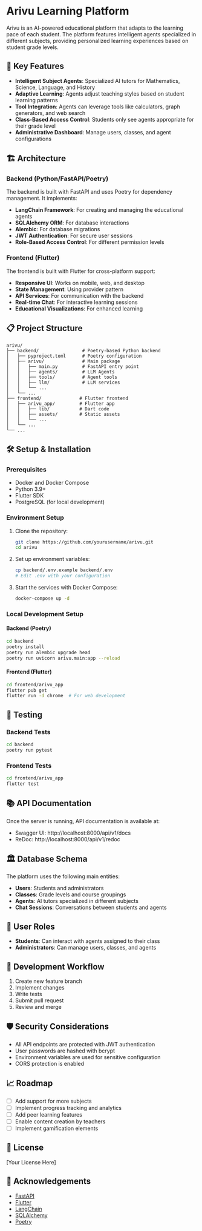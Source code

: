 # Arivu Learning Platform

Arivu is an AI-powered educational platform that adapts to the learning pace of each student. The platform features intelligent agents specialized in different subjects, providing personalized learning experiences based on student grade levels.

## 🚀 Key Features

- **Intelligent Subject Agents**: Specialized AI tutors for Mathematics, Science, Language, and History
- **Adaptive Learning**: Agents adjust teaching styles based on student learning patterns
- **Tool Integration**: Agents can leverage tools like calculators, graph generators, and web search
- **Class-Based Access Control**: Students only see agents appropriate for their grade level
- **Administrative Dashboard**: Manage users, classes, and agent configurations

## 🏗️ Architecture

### Backend (Python/FastAPI/Poetry)

The backend is built with FastAPI and uses Poetry for dependency management. It implements:

- **LangChain Framework**: For creating and managing the educational agents
- **SQLAlchemy ORM**: For database interactions
- **Alembic**: For database migrations
- **JWT Authentication**: For secure user sessions
- **Role-Based Access Control**: For different permission levels

### Frontend (Flutter)

The frontend is built with Flutter for cross-platform support:

- **Responsive UI**: Works on mobile, web, and desktop
- **State Management**: Using provider pattern
- **API Services**: For communication with the backend
- **Real-time Chat**: For interactive learning sessions
- **Educational Visualizations**: For enhanced learning

## 📋 Project Structure

```
arivu/
├── backend/                # Poetry-based Python backend
│   ├── pyproject.toml      # Poetry configuration
│   ├── arivu/              # Main package
│   │   ├── main.py         # FastAPI entry point
│   │   ├── agents/         # LLM Agents
│   │   ├── tools/          # Agent tools
│   │   ├── llm/            # LLM services
│   │   └── ...
│   └── ...
├── frontend/              # Flutter frontend
│   ├── arivu_app/         # Flutter app
│   │   ├── lib/           # Dart code
│   │   ├── assets/        # Static assets
│   │   └── ...
│   └── ...
└── ...
```

## 🛠️ Setup & Installation

### Prerequisites

- Docker and Docker Compose
- Python 3.9+
- Flutter SDK
- PostgreSQL (for local development)

### Environment Setup

1. Clone the repository:

   ```bash
   git clone https://github.com/yourusername/arivu.git
   cd arivu
   ```

2. Set up environment variables:

   ```bash
   cp backend/.env.example backend/.env
   # Edit .env with your configuration
   ```

3. Start the services with Docker Compose:
   ```bash
   docker-compose up -d
   ```

### Local Development Setup

#### Backend (Poetry)

```bash
cd backend
poetry install
poetry run alembic upgrade head
poetry run uvicorn arivu.main:app --reload
```

#### Frontend (Flutter)

```bash
cd frontend/arivu_app
flutter pub get
flutter run -d chrome  # For web development
```

## 🧪 Testing

### Backend Tests

```bash
cd backend
poetry run pytest
```

### Frontend Tests

```bash
cd frontend/arivu_app
flutter test
```

## 📚 API Documentation

Once the server is running, API documentation is available at:

- Swagger UI: http://localhost:8000/api/v1/docs
- ReDoc: http://localhost:8000/api/v1/redoc

## 🏛️ Database Schema

The platform uses the following main entities:

- **Users**: Students and administrators
- **Classes**: Grade levels and course groupings
- **Agents**: AI tutors specialized in different subjects
- **Chat Sessions**: Conversations between students and agents

## 👥 User Roles

- **Students**: Can interact with agents assigned to their class
- **Administrators**: Can manage users, classes, and agents

## 🔄 Development Workflow

1. Create new feature branch
2. Implement changes
3. Write tests
4. Submit pull request
5. Review and merge

## 🛡️ Security Considerations

- All API endpoints are protected with JWT authentication
- User passwords are hashed with bcrypt
- Environment variables are used for sensitive configuration
- CORS protection is enabled

## 📈 Roadmap

- [ ] Add support for more subjects
- [ ] Implement progress tracking and analytics
- [ ] Add peer learning features
- [ ] Enable content creation by teachers
- [ ] Implement gamification elements

## 📄 License

[Your License Here]

## 🙏 Acknowledgements

- [FastAPI](https://fastapi.tiangolo.com/)
- [Flutter](https://flutter.dev/)
- [LangChain](https://langchain.readthedocs.io/)
- [SQLAlchemy](https://www.sqlalchemy.org/)
- [Poetry](https://python-poetry.org/)

